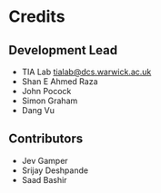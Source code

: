 Credits
=======

Development Lead
----------------

- TIA Lab <tialab@dcs.warwick.ac.uk>
- Shan E Ahmed Raza  <shaneahmed>
- John Pocock <John-P>
- Simon Graham <simongraham>
- Dang Vu <vqdang>

Contributors
------------

- Jev Gamper <jgamper>
- Srijay Deshpande <Srijay-lab>
- Saad Bashir <rajasaad>
